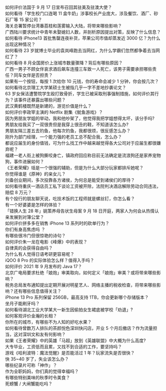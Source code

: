 如何评价法国于 9 月 17 日宣布召回其驻美及驻澳大使？  
如何看待「学生校门口连喝 11 盒牛奶」涉事校长产业庞大，涉及餐饮、酒厂、砂石厂等 15 家公司？  
海关总署暂停台湾番荔枝和莲雾输入大陆，将带来哪些影响？  
广西陆川要求统计中青年未娶媳妇人数，并剖析原因提出对策，反映了什么信息？  
如何看待 iPhone13 首批售罄连夜补货，苹果公司市值却蒸发近 3000 亿？为什么出现这种情况？  
如何看待 23 岁就博士毕业的袁岚峰跑去当网红，为什么学霸们忽然都争着去当网红了？  
如何看待 8 月全国房价上涨城市数量骤降？背后有哪些原因？  
广西一男子不顾女伴哀求酒后飙车连撞三车致一人死亡，该男子需要承担哪些责任？同车女伴是否担责？  
如果有一个按钮，每按 1 次给你 10 元钱，你的寿命会减少 1 分钟，你会按几次？  
如何看待北京理工大学某硕士生被指几乎一字不差地抄袭论文？  
63 岁女保洁遭警院学生殴打致骨折，学生已被采取刑事强制措施，如何评价其行为？该事件还暴露出哪些问题？  
武汉黄鹤楼既然是新建的，游览价值是什么？  
如何评价李政宰主演的 Netflix 剧集《鱿鱼游戏》？  
因为男朋友学姐的举动，我和他吵架了，他觉得我把学姐想得太坏，该分手吗?  
男朋友给我买了一双很贵但是我穿上很丑的鞋，不知道该怎么办?  
男朋友隔三差五去钓鱼，他每次钓鱼，我都很烦，很反感怎么办？  
刚升为部门经理，一个能力强的老员工总不配合我，怎么办？  
都说应届生的身份值钱，可为什么找工作中越来越觉得各大公司对于应届生都很嫌弃呢？  
福建一老人街上被狗撕咬身亡，镇政府回应称目前无法确定是流浪狗还是家养宠物狗，事件进展如何？  
《王者荣耀》瑶是一个很强的辅助，但是为什么大部分玩家都排斥她呢？  
你觉得谁是《原神》的亲女儿？  
刘备创业期间，多次投靠各方诸侯，为何总是能受到诸侯们的厚待？  
如何看待重庆一酒店员工私下谈论工资被开除，法院判决酒店解除劳动合同违法，赔偿 8 万元？  
有个投行的朋友聊天说，吃技术饭的工程师就是螺丝钉，你怎么看？  
有一个好婆婆是怎样的体验？  
「错换人生 28 年」姚策养母告状生母案 9 月 18 日开庭，两家人为何会从热情认亲发展到对簿公堂？  
如何评价拼多多在销售 iPhone 13 系列时的砍单行为？  
你们有身高焦虑吗 ？  
有哪些很冷门但很惊艳的诗句？  
如何评价朱一龙在电影《峰爆》中的表现？  
自律真的会获得自由吗？  
为什么有人觉得日语考研更容易呢？  
iQOO 8 Pro 的实际体验怎么样？值得入手吗？  
如何评价 2021 年 9 月发布的 Java 17？  
北京广电局要求杜绝「娘炮」审美取向，如何定义「娘炮」审美？或将带来哪些影响？  
税务总局发布通知提出定期开展对明星艺人、网络主播的税收检查，将带来哪些影响？还有哪些信息值得关注？  
iPhone 13 Pro 系列保留 256GB，最高支持 1TB，你会更新哪个存储版本？  
坐月子能刷牙吗？  
如何看待湖北工业大学某大一新生因偷拍女生裙底被学校「劝退」?  
如何客观评价金瀚的长相？  
你所在的城市，有哪些不为人知的好吃水果？  
如何看待曾数万人排队的茶颜悦色深圳快闪店，开业 5 个月后撤店？作为流量担当，这对深圳文和友有何影响？  
如果《王者荣耀》中的英雄「马超」放到《英雄联盟》中大概为什么高度?  
大专毕业，工资低而且累，又找不到合适的工作，要坚持吗？  
游戏《哈利波特：魔法觉醒》是否能活过 1 年？玩家流失是否很快？  
快 35~40 岁了，失业该怎么办？  
哪些纪录片可称「神作」？  
作为全职妈妈，你们真的觉得幸福吗？  
有哪些特别美味的秋季时令美食？  
死螃蟹 / 大闸蟹能吃吗？  
